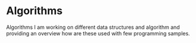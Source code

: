 # Algorithms
Algorithms
I am working on different data structures and algorithm and providing an overview how are these used with few programming samples.
